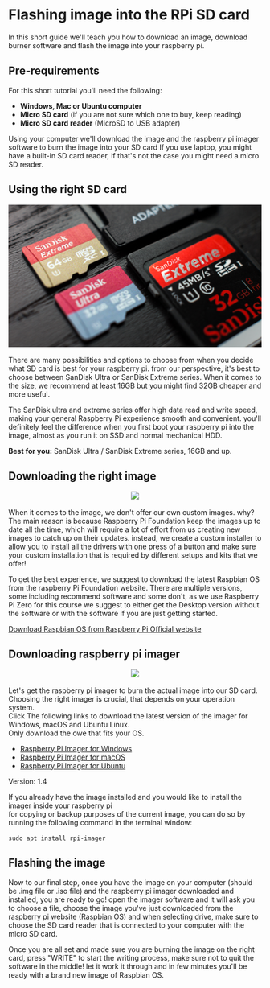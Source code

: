 # Flashing image into the RPi SD card

In this short guide we'll teach you how to download an image, download burner software and flash the image into your raspberry pi.

## Pre-requirements

For this short tutorial you'll need the following:


- <b>Windows, Mac or Ubuntu computer</b>
- <b>Micro SD card</b> (if you are not sure which one to buy, keep reading)
- <b>Micro SD card reader</b> (MicroSD to USB adapter)

Using your computer we'll download the image and the raspberry pi imager software to burn the image into your SD card
If you use laptop, you might have a built-in SD card reader, if that's not the case you might need a micro SD reader.

## Using the right SD card

![SanDisk Raspberry Pi SD Cards](images/sandisk_sd_cards.jpg)

There are many possibilities and options to choose from when you decide what SD card is best for your raspberry pi.
from our perspective, it's best to choose between SanDisk Ultra or SanDisk Extreme series.
When it comes to the size, we recommend at least 16GB but you might find 32GB cheaper and more useful.<br/>

The SanDisk ultra and extreme series offer high data read and write speed, making your general Raspberry Pi experience smooth and convenient. you'll definitely feel the difference when you first boot your raspberry pi into the image, almost as you run it on SSD and normal mechanical HDD.

<b>Best for you:</b> SanDisk Ultra / SanDisk Extreme series, 16GB and up.

## Downloading the right image

<p align="center">
  <img src="../images/raspbian_os.jpg">
</p>

When it comes to the image, we don't offer our own custom images. why?<br/>
The main reason is because Raspberry Pi Foundation keep the images up to date all the time, which will require a lot of effort from us creating new images to catch up on their updates. instead, we create a custom installer to allow you to install all the drivers with one press of a button and make sure your custom installation that is required by different setups and kits that we offer!<br/>

To get the best experience, we suggest to download the latest Raspbian OS from the raspberry Pi Foundation website.
There are multiple versions, some including recommend software and some don't, as we use Raspberry Pi Zero for this course we suggest to either get the Desktop version without the software or with the software if you are just getting started.

[Download Raspbian OS from Raspberry Pi Official website](https://www.raspberrypi.org/downloads/raspberry-pi-os/)

## Downloading raspberry pi imager

<p align="center">
  <img src="../images/raspberry_pi_imager.png">
</p>

Let's get the raspberry pi imager to burn the actual image into our SD card.<br/>
Choosing the right imager is crucial, that depends on your operation system.<br/>
Click The following links to download the latest version of the imager for Windows, macOS and Ubuntu Linux.<br/>
Only download the owe that fits your OS.<br/>

- [Raspberry Pi Imager for Windows](https://downloads.raspberrypi.org/imager/imager_1.4.exe)
- [Raspberry Pi Imager for macOS](https://downloads.raspberrypi.org/imager/imager_1.4.dmg)
- [Raspberry Pi Imager for Ubuntu](https://downloads.raspberrypi.org/imager/imager_1.4_amd64.deb)

Version: 1.4

If you already have the image installed and you would like to install the imager inside your raspberry pi<br/>
for copying or backup purposes of the current image, you can do so by running the following command in the terminal window:<br/>
```
sudo apt install rpi-imager
```

## Flashing the image

Now to our final step, once you have the image on your computer (should be .img file or .iso file) and the raspberry pi imager downloaded and installed, you are ready to go! open the imager software and it will ask you to choose a file, choose the image you've just downloaded from the raspberry pi website (Raspbian OS) and when selecting drive, make sure to choose the SD card reader that is connected to your computer with the micro SD card.<br/>

Once you are all set and made sure you are burning the image on the right card, press "WRITE" to start the writing process, make sure not to quit the software in the middle! let it work it through and in few minutes you'll be ready with a brand new image of Raspbian OS.
